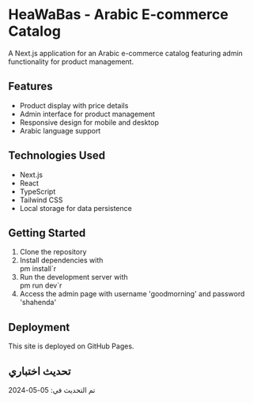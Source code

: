 # HeaWaBas - Arabic E-commerce Catalog

A Next.js application for an Arabic e-commerce catalog featuring admin functionality for product management.

## Features

- Product display with price details
- Admin interface for product management
- Responsive design for mobile and desktop
- Arabic language support

## Technologies Used

- Next.js
- React
- TypeScript
- Tailwind CSS
- Local storage for data persistence

## Getting Started

1. Clone the repository
2. Install dependencies with \
pm install\`r
3. Run the development server with \
pm run dev\`r
4. Access the admin page with username 'goodmorning' and password 'shahenda'

## Deployment

This site is deployed on GitHub Pages.

## تحديث اختباري
تم التحديث في: 05-05-2024